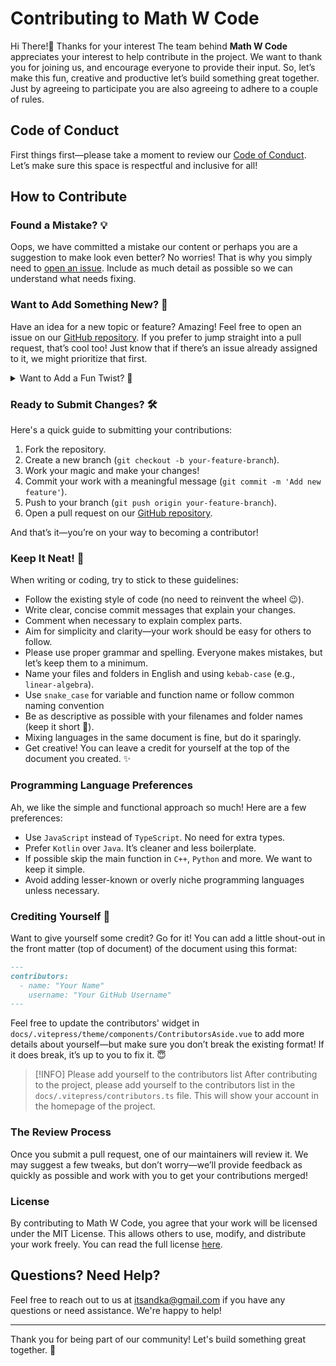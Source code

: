 # Contributing to Math W Code

Hi There!👋 Thanks for your interest The team behind **Math W Code** appreciates your interest to help contribute in the project. We want to thank you for joining us, and encourage everyone to provide their input. So, let’s make this fun, creative and productive
let’s build something great together. Just by agreeing to participate you are also agreeing to adhere to a couple of rules.

## Code of Conduct

First things first—please take a moment to review our [Code of Conduct](CODE_OF_CONDUCT). Let’s make sure this space is respectful and inclusive for all!

## How to Contribute

### Found a Mistake? 💡

Oops, we have committed a mistake our content or perhaps you are a suggestion to make look even better? No worries! That is why you simply need to [open an issue](https://github.com/xirf/mathwithcode/issues). Include as much detail as possible so we can understand what needs fixing.

### Want to Add Something New? 🚀

Have an idea for a new topic or feature? Amazing! Feel free to open an issue on our [GitHub repository](https://github.com/xirf/mathwithcode/issues). If you prefer to jump straight into a pull request, that’s cool too! Just know that if there’s an issue already assigned to it, we might prioritize that first.

<details>
<summary>Want to Add a Fun Twist? 🐰</summary>

Feel free to sneak in some fun (appropriate!) Easter eggs in the content you create! We love creativity and little surprises, but make sure they don’t distract from the main educational content.

</details>

### Ready to Submit Changes? 🛠️

Here's a quick guide to submitting your contributions:

1. Fork the repository.
2. Create a new branch (`git checkout -b your-feature-branch`).
3. Work your magic and make your changes!
4. Commit your work with a meaningful message (`git commit -m 'Add new feature'`).
5. Push to your branch (`git push origin your-feature-branch`).
6. Open a pull request on our [GitHub repository](https://github.com/xirf/mathwithcode/pulls).

And that’s it—you’re on your way to becoming a contributor!

### Keep It Neat! 📝

When writing or coding, try to stick to these guidelines:

- Follow the existing style of code (no need to reinvent the wheel 😉).
- Write clear, concise commit messages that explain your changes.
- Comment when necessary to explain complex parts.
- Aim for simplicity and clarity—your work should be easy for others to follow.
- Please use proper grammar and spelling. Everyone makes mistakes, but let’s keep them to a minimum.
- Name your files and folders in English and using `kebab-case` (e.g., `linear-algebra`).
- Use `snake_case` for variable and function name or follow common naming convention
- Be as descriptive as possible with your filenames and folder names (keep it short 👀).
- Mixing languages in the same document is fine, but do it sparingly.
- Get creative! You can leave a credit for yourself at the top of the document you created. ✨

### Programming Language Preferences

Ah, we like the simple and functional approach so much! Here are a few preferences:

- Use `JavaScript` instead of `TypeScript`. No need for extra types.
- Prefer `Kotlin` over `Java`. It’s cleaner and less boilerplate.
- If possible skip the main function in `C++`, `Python` and more. We want to keep it simple.
- Avoid adding lesser-known or overly niche programming languages unless necessary.

### Crediting Yourself 🙌

Want to give yourself some credit? Go for it! You can add a little shout-out in the front matter (top of document) of the document using this format:

```markdown
---
contributors:
  - name: "Your Name"
    username: "Your GitHub Username"
---
```

Feel free to update the contributors' widget in `docs/.vitepress/theme/components/ContributorsAside.vue` to add more details about yourself—but make sure you don’t break the existing format! If it does break, it’s up to you to fix it. 😇

> [!INFO] Please add yourself to the contributors list
> After contributing to the project, please add yourself to the contributors list in the `docs/.vitepress/contributors.ts` file. This will show your account in the homepage of the project.

### The Review Process

Once you submit a pull request, one of our maintainers will review it. We may suggest a few tweaks, but don’t worry—we’ll provide feedback as quickly as possible and work with you to get your contributions merged!

### License

By contributing to Math W Code, you agree that your work will be licensed under the MIT License. This allows others to use, modify, and distribute your work freely. You can read the full license [here](LICENSE).

## Questions? Need Help?

Feel free to reach out to us at [itsandka@gmail.com](mailto:itsandka@gmail.com) if you have any questions or need assistance. We're happy to help!

---

Thank you for being part of our community! Let's build something great together. 🚀
